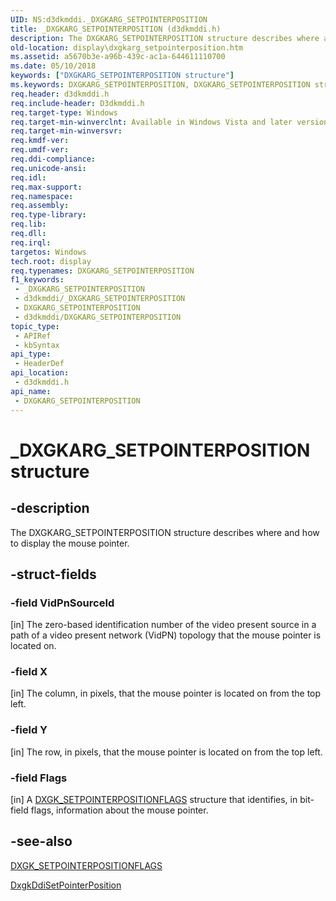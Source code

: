 ```yaml
---
UID: NS:d3dkmddi._DXGKARG_SETPOINTERPOSITION
title: _DXGKARG_SETPOINTERPOSITION (d3dkmddi.h)
description: The DXGKARG_SETPOINTERPOSITION structure describes where and how to display the mouse pointer.
old-location: display\dxgkarg_setpointerposition.htm
ms.assetid: a5670b3e-a96b-439c-ac1a-644611110700
ms.date: 05/10/2018
keywords: ["DXGKARG_SETPOINTERPOSITION structure"]
ms.keywords: DXGKARG_SETPOINTERPOSITION, DXGKARG_SETPOINTERPOSITION structure [Display Devices], DmStructs_2a671f7f-7750-4edb-bf07-7e823ddd309f.xml, _DXGKARG_SETPOINTERPOSITION, d3dkmddi/DXGKARG_SETPOINTERPOSITION, display.dxgkarg_setpointerposition
req.header: d3dkmddi.h
req.include-header: D3dkmddi.h
req.target-type: Windows
req.target-min-winverclnt: Available in Windows Vista and later versions of the Windows operating systems.
req.target-min-winversvr: 
req.kmdf-ver: 
req.umdf-ver: 
req.ddi-compliance: 
req.unicode-ansi: 
req.idl: 
req.max-support: 
req.namespace: 
req.assembly: 
req.type-library: 
req.lib: 
req.dll: 
req.irql: 
targetos: Windows
tech.root: display
req.typenames: DXGKARG_SETPOINTERPOSITION
f1_keywords:
 - _DXGKARG_SETPOINTERPOSITION
 - d3dkmddi/_DXGKARG_SETPOINTERPOSITION
 - DXGKARG_SETPOINTERPOSITION
 - d3dkmddi/DXGKARG_SETPOINTERPOSITION
topic_type:
 - APIRef
 - kbSyntax
api_type:
 - HeaderDef
api_location:
 - d3dkmddi.h
api_name:
 - DXGKARG_SETPOINTERPOSITION
---
```


# _DXGKARG_SETPOINTERPOSITION structure


## -description

The DXGKARG_SETPOINTERPOSITION structure describes where and how to display the mouse pointer.

## -struct-fields

### -field VidPnSourceId

[in] The zero-based identification number of the video present source in a path of a video present network (VidPN) topology that the mouse pointer is located on.

### -field X

[in] The column, in pixels, that the mouse pointer is located on from the top left.

### -field Y

[in] The row, in pixels, that the mouse pointer is located on from the top left.

### -field Flags

[in] A <a href="/windows-hardware/drivers/ddi/d3dkmddi/ns-d3dkmddi-_dxgk_setpointerpositionflags">DXGK_SETPOINTERPOSITIONFLAGS</a> structure that identifies, in bit-field flags, information about the mouse pointer.

## -see-also

<a href="/windows-hardware/drivers/ddi/d3dkmddi/ns-d3dkmddi-_dxgk_setpointerpositionflags">DXGK_SETPOINTERPOSITIONFLAGS</a>



<a href="/windows-hardware/drivers/ddi/d3dkmddi/nc-d3dkmddi-dxgkddi_setpointerposition">DxgkDdiSetPointerPosition</a>
